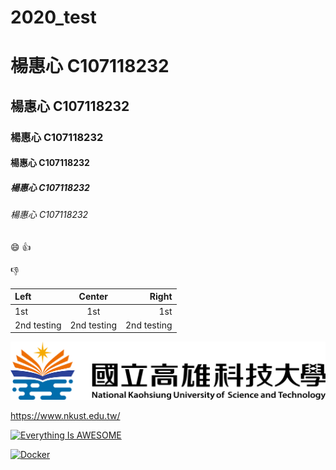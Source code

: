 # 2020_test

# 楊惠心 C107118232
## 楊惠心 C107118232
### 楊惠心 C107118232
#### 楊惠心 C107118232
##### 楊惠心 C107118232
###### 楊惠心 C107118232


:smile:
:+1:

:-1:

|Left | Center | Right |
|:----|:------:|-------:|
|1st  | 1st    | 1st  |
|2nd testing |2nd testing|2nd testing|

[![NKUST](nkust.png)](https://www.nkust.edu.tw/)

<https://www.nkust.edu.tw/>

[![Everything Is AWESOME](https://img.youtube.com/vi/StTqXEQ2l-Y/0.jpg)](https://www.youtube.com/watch?v=StTqXEQ2l-Y "Everything Is AWESOME")

[![Docker](https://img.youtube.com/vi/sSm2dRarhPo/0.jpg)](https://www.youtube.com/watch?v=sSm2dRarhPo "title")
